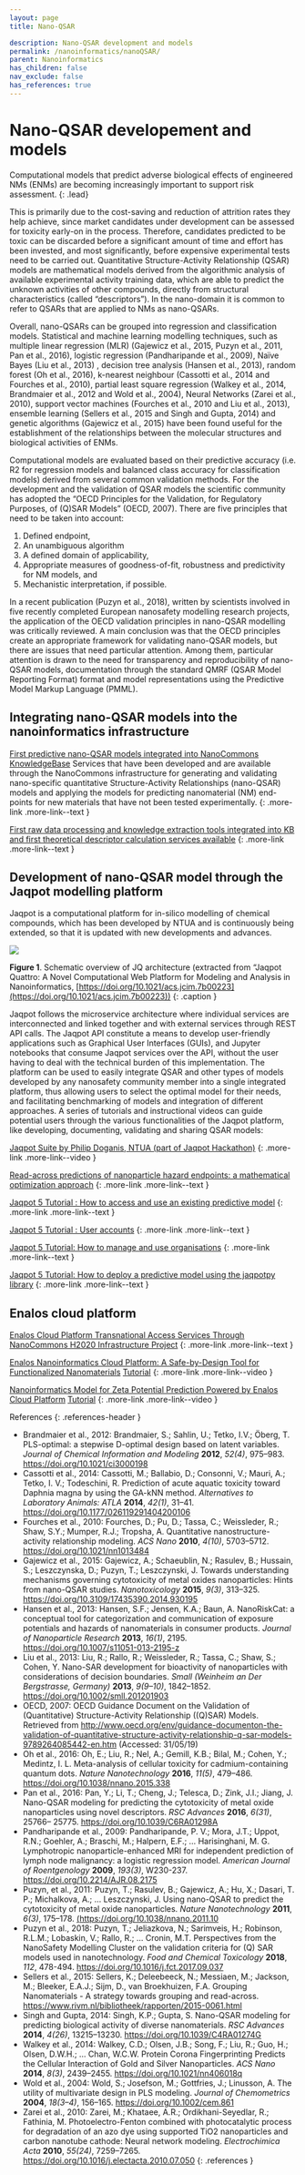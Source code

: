 ```yaml
---
layout: page
title: Nano-QSAR

description: Nano-QSAR development and models
permalink: /nanoinformatics/nanoQSAR/
parent: Nanoinformatics
has_children: false
nav_exclude: false
has_references: true
---
```


# Nano-QSAR developement and models
Computational models that predict adverse biological effects of engineered NMs (ENMs) are becoming increasingly important to support risk assessment. 
{: .lead}

This is primarily due to the cost-saving and reduction of attrition rates they help achieve, since market candidates under development can be assessed for toxicity early-on in the process. Therefore, candidates predicted to be toxic can be discarded before a significant amount of time and effort has been invested, and most significantly, before expensive experimental tests need to be carried out. Quantitative Structure-Activity Relationship (QSAR) models are mathematical models derived from the algorithmic analysis of available experimental activity training data, which are able to predict the unknown activities of other compounds, directly from structural characteristics (called “descriptors”). In the nano-domain it is common to refer to QSARs that are applied to NMs as nano-QSARs. 

Overall, nano-QSARs can be grouped into regression and classification models. Statistical and machine learning modelling techniques, such as multiple linear regression (MLR) (Gajewicz et al., 2015, Puzyn et al., 2011, Pan et al., 2016), logistic regression (Pandharipande et al., 2009), Naïve Bayes (Liu et al., 2013) , decision tree analysis (Hansen et al., 2013), random forest (Oh et al., 2016), k-nearest neighbour (Cassotti et al., 2014 and Fourches et al., 2010), partial least square regression (Walkey et al., 2014, Brandmaier et al., 2012 and Wold et al., 2004), Neural Networks (Zarei et al., 2010), support vector machines (Fourches et al., 2010 and Liu et al., 2013), ensemble learning (Sellers et al., 2015 and Singh and Gupta, 2014) and genetic algorithms (Gajewicz et al., 2015) have been found useful for the establishment of the relationships between the molecular structures and biological activities of ENMs.

Computational models are evaluated based on their predictive accuracy (i.e. R2 for regression models and balanced class accuracy for classification models) derived from several common validation methods. For the development and the validation of QSAR models the scientific community has adopted the “OECD Principles for the Validation, for Regulatory Purposes, of (Q)SAR Models” (OECD, 2007). There are five principles that need to be taken into account: 

1. Defined endpoint, 
2. An unambiguous algorithm
3. A defined domain of applicability, 
4. Appropriate measures of goodness-of-fit, robustness and predictivity for NM models, and 
5. Mechanistic interpretation, if possible. 

In a recent publication (Puzyn et al., 2018), written by scientists involved in five recently completed European nanosafety modelling research projects, the application of the OECD validation principles in nano-QSAR modelling was critically reviewed. A main conclusion was that the OECD principles create an appropriate framework for validating nano-QSAR models, but there are issues that need particular attention. Among them, particular attention is drawn to the need for transparency and reproducibility of nano-QSAR models, documentation through the standard QMRF (QSAR Model Reporting Format) format and model representations using the Predictive Model Markup Language (PMML). 

## Integrating nano-QSAR models into the nanoinformatics infrastructure
[First predictive nano-QSAR models integrated into NanoCommons KnowledgeBase](https://zenodo.org/record/3603066#.YY526WDMKUl)
Services that have been developed and are available through the NanoCommons infrastructure for generating and validating nano-specific quantitative Structure-Activity Relationships (nano-QSAR) models and applying the models for predicting nanomaterial (NM) end-points for new materials that have not been tested experimentally. 
{: .more-link .more-link--text }

[First raw data processing and knowledge extraction tools integrated into KB and first theoretical descriptor calculation services available](https://zenodo.org/record/3603051#.XhcgBkf7SUkU)
{: .more-link .more-link--text }

## Development of nano-QSAR model through the Jaqpot modelling platform
Jaqpot is a computational platform for in-silico modelling of chemical compounds, which has been developed by NTUA and is continuously being extended, so that it is updated with new developments and advances. 

<img src="{{ site.baseurl }}/images/nanoinformatics/Jaqpot.png" />

**Figure 1**. Schematic overview of JQ architecture (extracted from “Jaqpot Quattro: A Novel Computational Web Platform for Modeling and Analysis in Nanoinformatics, [https://doi.org/10.1021/acs.jcim.7b00223](https://doi.org/10.1021/acs.jcim.7b00223))
{: .caption }

Jaqpot follows the microservice architecture where individual services are interconnected and linked together and with external services through REST API calls. The Jaqpot API constitute a means to develop user-friendly applications such as Graphical User Interfaces (GUIs), and Jupyter notebooks that consume Jaqpot services over the API, without the user having to deal with the technical burden of this implementation. The platform can be used to easily integrate QSAR  and other types of models developed by any nanosafety community member into a single integrated platform, thus allowing users to select the optimal model for their needs, and facilitating benchmarking of models and integration of different approaches. A series of tutorials and instructional videos can guide potential users through the various functionalities of the Jaqpot platform, like developing, documenting, validating and sharing QSAR models:

[Jaqpot Suite by Philip Doganis, NTUA (part of Jaqpot Hackathon)](https://www.youtube.com/watch?v=Lc9WIEHnH-M)
{: .more-link .more-link--video }

[Read-across predictions of nanoparticle hazard endpoints: a mathematical optimization approach](https://pubs.rsc.org/en/content/articlehtml/2019/na/c9na00242a)
{: .more-link .more-link--text }

[Jaqpot 5 Tutorial : How to access and use an existing predictive model](https://zenodo.org/record/3610173#.YY6AyWDMKUl)
{: .more-link .more-link--text }

[Jaqpot 5 Tutorial : User accounts](https://zenodo.org/record/3610071#.YY6Ap2DMKUl)
{: .more-link .more-link--text }

[Jaqpot 5 Tutorial: How to manage and use organisations](https://zenodo.org/record/3610093#.YY6At2DMKUl)
{: .more-link .more-link--text }

[Jaqpot 5 Tutorial: How to deploy a predictive model using the jaqpotpy library](https://zenodo.org/record/3610171#.YY6Ag2DMKUl)
{: .more-link .more-link--text }

## Enalos cloud platform
[Enalos Cloud Platform Transnational Access Services Through NanoCommons H2020 Infrastructure Project](https://zenodo.org/record/3695647#.YY6CG2DMKUl)
{: .more-link .more-link--text }

[Enalos Nanoinformatics Cloud Platform: A Safe-by-Design Tool for Functionalized Nanomaterials](https://www.youtube.com/watch?v=HtUg1EXLr28)
[Tutorial](http://enaloscloud.novamechanics.com/EnalosWebApps/QNAR_IronOxide_Toxicity/instructions.zul)
{: .more-link .more-link--video }

[Nanoinformatics Model for Zeta Potential Prediction Powered by Enalos Cloud Platform](https://www.youtube.com/watch?v=swPtFTmI1AI)
[Tutorial](http://enaloscloud.novamechanics.com/EnalosWebApps/ZetaPotential/instructions.zul)
{: .more-link .more-link--video }

References
{: .references-header }
- Brandmaier et al., 2012: Brandmaier, S.; Sahlin, U.; Tetko, I.V.; Öberg, T. PLS-optimal: a stepwise D-optimal design based on latent variables. <i>Journal of Chemical Information and Modeling</i> <b>2012</b>, <i>52(4)</i>, 975–983. <a href="https://doi.org/10.1021/ci3000198">https://doi.org/10.1021/ci3000198</a>  
- Cassotti et al., 2014: Cassotti, M.; Ballabio, D.; Consonni, V.; Mauri, A.; Tetko, I. V.; Todeschini, R. Prediction of acute aquatic toxicity toward Daphnia magna by using the GA-kNN method. <i>Alternatives to Laboratory Animals: ATLA</i> <b>2014</b>, <i>42(1)</i>, 31–41. <a href="https://doi.org/10.1177/026119291404200106">https://doi.org/10.1177/026119291404200106</a>
- Fourches et al., 2010: Fourches, D.; Pu, D.; Tassa, C.; Weissleder, R.; Shaw, S.Y.; Mumper, R.J.; Tropsha, A. Quantitative nanostructure-activity relationship modeling. <i>ACS Nano</i> <b>2010</b>, <i>4(10)</i>, 5703–5712. <a href="https://doi.org/10.1021/nn1013484">https://doi.org/10.1021/nn1013484</a>
- Gajewicz et al., 2015: Gajewicz, A.; Schaeublin, N.; Rasulev, B.; Hussain, S.; Leszczynska, D.; Puzyn, T.; Leszczynski, J. Towards understanding mechanisms governing cytotoxicity of metal oxides nanoparticles: Hints from nano-QSAR studies. <i>Nanotoxicology</i> <b>2015</b>, <i>9(3)</i>, 313–325. <a href="https://doi.org/10.3109/17435390.2014.930195">https://doi.org/10.3109/17435390.2014.930195</a>
- Hansen et al., 2013: Hansen, S.F.; Jensen, K.A.;  Baun, A. NanoRiskCat: a conceptual tool for categorization and communication of exposure potentials and hazards of nanomaterials in consumer products. <i>Journal of Nanoparticle Research</i> <b>2013</b>, <i>16(1)</i>, 2195. <a href="https://doi.org/10.1007/s11051-013-2195-z">https://doi.org/10.1007/s11051-013-2195-z</a>
- Liu et al., 2013: Liu, R.; Rallo, R.; Weissleder, R.; Tassa, C.; Shaw, S.; Cohen, Y. Nano-SAR development for bioactivity of nanoparticles with considerations of decision boundaries. <i>Small (Weinheim an Der Bergstrasse, Germany)</i> <b>2013</b>, <i>9(9–10)</i>, 1842–1852. <a href="https://doi.org/10.1002/smll.201201903">https://doi.org/10.1002/smll.201201903</a>
- OECD, 2007: OECD Guidance Document on the Validation of (Quantitative) Structure-Activity Relationship ((Q)SAR) Models. Retrieved from <a href="http://www.oecd.org/env/guidance-documenton-the-validation-of-quantitative-structure-activity-relationship-q-sar-models-9789264085442-en.htm">http://www.oecd.org/env/guidance-documenton-the-validation-of-quantitative-structure-activity-relationship-q-sar-models-9789264085442-en.htm</a>  (Accessed: 31/05/19)
- Oh et al., 2016: Oh, E.; Liu, R.; Nel, A.; Gemill, K.B.; Bilal, M.; Cohen, Y.; Medintz, I. L. Meta-analysis of cellular toxicity for cadmium-containing quantum dots. <i>Nature Nanotechnology</i> <b>2016</b>, <i>11(5)</i>, 479–486. <a href="https://doi.org/10.1038/nnano.2015.338">https://doi.org/10.1038/nnano.2015.338</a>    
- Pan et al., 2016: Pan, Y.; Li, T.; Cheng, J.; Telesca, D.; Zink, J.I.; Jiang, J. Nano-QSAR modeling for predicting the cytotoxicity of metal oxide nanoparticles using novel descriptors. <i>RSC Advances</i> <b>2016</b>, <i>6(31)</i>, 25766– 25775. <a href="https://doi.org/10.1039/C6RA01298A">https://doi.org/10.1039/C6RA01298A</a>  
- Pandharipande et al., 2009: Pandharipande, P. V.; Mora, J.T.; Uppot, R.N.; Goehler, A.; Braschi, M.; Halpern, E.F.; … Harisinghani, M. G. Lymphotropic nanoparticle-enhanced MRI for independent prediction of lymph node malignancy: a logistic regression model. <i>American Journal of Roentgenology</i> <b>2009</b>, <i>193(3)</i>, W230-237. <a href="https://doi.org/10.2214/AJR.08.2175">https://doi.org/10.2214/AJR.08.2175</a>
- Puzyn, et al., 2011: Puzyn, T.; Rasulev, B.; Gajewicz, A.; Hu, X.; Dasari, T. P.; Michalkova, A.; … Leszczynski, J. Using nano-QSAR to predict the cytotoxicity of metal oxide nanoparticles. <i>Nature Nanotechnology</i> <b>2011</b>, <i>6(3)</i>, 175–178. <a href="https://doi.org/10.1038/nnano.2011.10">(https://doi.org/10.1038/nnano.2011.10</a>
- Puzyn et al., 2018: Puzyn, T.; Jeliazkova, N.; Sarimveis, H.; Robinson, R.L.M.; Lobaskin, V.; Rallo, R.; ... Cronin, M.T. Perspectives from the NanoSafety Modelling Cluster on the validation criteria for (Q) SAR models used in nanotechnology. <i>Food and Chemical Toxicology</i> <b>2018</b>, <i>112</i>, 478-494. <a href="https://doi.org/10.1016/j.fct.2017.09.037">https://doi.org/10.1016/j.fct.2017.09.037</a>  
- Sellers et al., 2015: Sellers, K.; Deleebeeck, N.; Messiaen, M.; Jackson, M.; Bleeker, E.A.J.; Sijm, D., van Broekhuizen, F.A. Grouping Nanomaterials - A strategy towards grouping and read-across. <a href="https://www.rivm.nl/bibliotheek/rapporten/2015-0061.html">https://www.rivm.nl/bibliotheek/rapporten/2015-0061.html</a>
- Singh and Gupta, 2014: Singh, K.P.; Gupta, S. Nano-QSAR modeling for predicting biological activity of diverse nanomaterials. <i>RSC Advances</i> <b>2014</b>, <i>4(26)</i>, 13215–13230. <a href="https://doi.org/10.1039/C4RA01274G">https://doi.org/10.1039/C4RA01274G</a>
- Walkey et al., 2014: Walkey, C.D.; Olsen, J.B.; Song, F.; Liu, R.; Guo, H.; Olsen, D.W.H.; … Chan, W.C.W. Protein Corona Fingerprinting Predicts the Cellular Interaction of Gold and Silver Nanoparticles. <i>ACS Nano</i> <b>2014</b>, <i>8(3)</i>, 2439–2455. <a href="https://doi.org/10.1021/nn406018q">https://doi.org/10.1021/nn406018q</a>
- Wold et al., 2004: Wold, S.; Josefson, M.; Gottfries, J.; Linusson, A. The utility of multivariate design in PLS modeling. <i>Journal of Chemometrics</i> <b>2004</b>, <i>18(3–4)</i>, 156–165. <a href="https://doi.org/10.1002/cem.861">https://doi.org/10.1002/cem.861</a>
- Zarei et al., 2010: Zarei, M.; Khataee, A.R.; Ordikhani-Seyedlar, R.; Fathinia, M. Photoelectro-Fenton combined with photocatalytic process for degradation of an azo dye using supported TiO2 nanoparticles and carbon nanotube cathode: Neural network modeling. <i>Electrochimica Acta</i> <b>2010</b>, <i>55(24)</i>, 7259–7265. <a href="https://doi.org/10.1016/j.electacta.2010.07.050">https://doi.org/10.1016/j.electacta.2010.07.050</a> 
{: .references }

